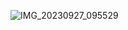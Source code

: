 ![IMG_20230927_095529](https://github.com/UDHAYAKUMAR3638/Assignment/assets/92455020/d24fcf24-d492-4a86-8f93-94dff6e3677b)
